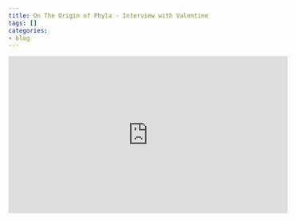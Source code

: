 ```yaml
---
title: On The Origin of Phyla - Interview with Valentine
tags: []
categories:
- blog
---
```

<!--more-->

<iframe width="560" height="315" src="http://www.youtube.com/embed/xtdFJXfvlm8" frameborder="0"> </iframe>
